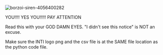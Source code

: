 ![borzoi-siren-4056400282](https://github.com/user-attachments/assets/9282b48f-e6be-4fe0-934d-2b0546a29c38)

YOU!!!! YES YOU!!!!! PAY ATTENTION

Read this with your GOD DAMN EYES. "I didn't see this notice" is NOT an excuse.

Make sure the INTI logo png and the csv file is at the SAME file location as the python code file. 

